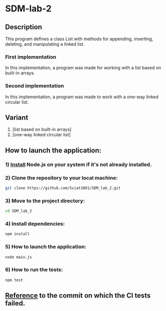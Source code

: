 # SDM-lab-2
## Description
This program defines a class List with methods for appending, inserting, deleting, and manipulating a linked list.
### First implementation
In this implementation, a program was made for working with a list based on built-in arrays.
### Second implementation
In this implementation, a program was made to work with a one-way linked circular list.
## Variant

1) [list based on built-in arrays]
2) [one-way linked circular list]
## How to launch the application:
### 1) [Install](https://nodejs.org/en/download/package-manager/) Node.js on your system if it's not already installed.
### 2) Clone the repository to your local machine:
```bash
git clone https://github.com/Sviat1001/SDM_lab_2.git
```
### 3) Move to the project directory:
```bash
cd SDM_lab_2
```
### 4) Install dependencies:
```bash
npm install
```
### 5) How to launch the application:
```bash
node main.js
```
### 6) How to run the tests:
```bash
npm test
```
## [Reference]() to the commit on which the CI tests failed.
